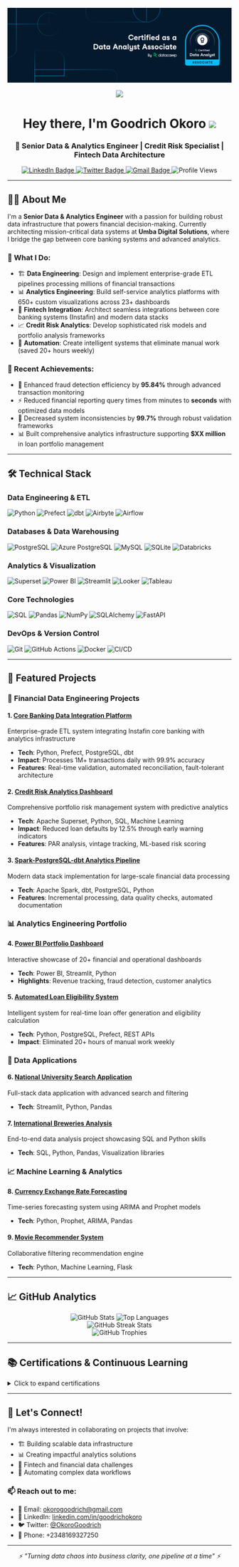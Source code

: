 ![](https://github.com/TelRich/TelRich/blob/main/data_analyst_associate_facebook_wide.png)

<div id="header" align="center">
  <img src="https://media.giphy.com/media/M9gbBd9nbDrOTu1Mqx/giphy.gif" width="100"/>
  <h1>
    Hey there, I'm Goodrich Okoro
    <img src="https://media.giphy.com/media/hvRJCLFzcasrR4ia7z/giphy.gif" width="30px"/>
  </h1>
  <h3>🚀 Senior Data & Analytics Engineer | Credit Risk Specialist | Fintech Data Architecture</h3>
</div>

<div id="badges" align="center">
  <a href="https://www.linkedin.com/in/goodrichokoro/">
    <img src="https://img.shields.io/badge/LinkedIn-0077B5?style=for-the-badge&logo=linkedin&logoColor=white" alt="LinkedIn Badge"/>
  </a>
  <a href="https://twitter.com/OkoroGoodrich">
    <img src="https://img.shields.io/badge/Twitter-1DA1F2?style=for-the-badge&logo=twitter&logoColor=white" alt="Twitter Badge"/>
  </a>
  <a href="mailto:okorogoodrich@gmail.com">
    <img src="https://img.shields.io/badge/Gmail-D14836?style=for-the-badge&logo=gmail&logoColor=white" alt="Gmail Badge"/>
  </a>
  <img src="https://komarev.com/ghpvc/?username=TelRich&style=flat-square&color=blue" alt="Profile Views"/>
</div>

---

## 👨‍💻 About Me

I'm a **Senior Data & Analytics Engineer** with a passion for building robust data infrastructure that powers financial decision-making. Currently architecting mission-critical data systems at **Umba Digital Solutions**, where I bridge the gap between core banking systems and advanced analytics.

### 🎯 What I Do:
- 🏗️ **Data Engineering**: Design and implement enterprise-grade ETL pipelines processing millions of financial transactions
- 📊 **Analytics Engineering**: Build self-service analytics platforms with 650+ custom visualizations across 23+ dashboards
- 🏦 **Fintech Integration**: Architect seamless integrations between core banking systems (Instafin) and modern data stacks
- 📈 **Credit Risk Analytics**: Develop sophisticated risk models and portfolio analysis frameworks
- 🤖 **Automation**: Create intelligent systems that eliminate manual work (saved 20+ hours weekly)

### 🌟 Recent Achievements:
- 🚨 Enhanced fraud detection efficiency by **95.84%** through advanced transaction monitoring
- ⚡ Reduced financial reporting query times from minutes to **seconds** with optimized data models
- 🎯 Decreased system inconsistencies by **99.7%** through robust validation frameworks
- 📊 Built comprehensive analytics infrastructure supporting **$XX million** in loan portfolio management

---

## 🛠️ Technical Stack

### **Data Engineering & ETL**
<p>
  <img src="https://img.shields.io/badge/Python-3776AB?style=for-the-badge&logo=python&logoColor=white" alt="Python"/>
  <img src="https://img.shields.io/badge/Prefect-0066CC?style=for-the-badge&logo=prefect&logoColor=white" alt="Prefect"/>
  <img src="https://img.shields.io/badge/dbt-FF6B6B?style=for-the-badge&logo=dbt&logoColor=white" alt="dbt"/>
  <img src="https://img.shields.io/badge/Airbyte-6366F1?style=for-the-badge&logo=airbyte&logoColor=white" alt="Airbyte"/>
  <img src="https://img.shields.io/badge/Apache_Airflow-017CEE?style=for-the-badge&logo=apache-airflow&logoColor=white" alt="Airflow"/>
</p>

### **Databases & Data Warehousing**
<p>
  <img src="https://img.shields.io/badge/PostgreSQL-316192?style=for-the-badge&logo=postgresql&logoColor=white" alt="PostgreSQL"/>
  <img src="https://img.shields.io/badge/Azure_PostgreSQL-0078D4?style=for-the-badge&logo=microsoft-azure&logoColor=white" alt="Azure PostgreSQL"/>
  <img src="https://img.shields.io/badge/MySQL-00000F?style=for-the-badge&logo=mysql&logoColor=white" alt="MySQL"/>
  <img src="https://img.shields.io/badge/SQLite-07405E?style=for-the-badge&logo=sqlite&logoColor=white" alt="SQLite"/>
  <img src="https://img.shields.io/badge/Databricks-FF3621?style=for-the-badge&logo=databricks&logoColor=white" alt="Databricks"/>
</p>

### **Analytics & Visualization**
<p>
  <img src="https://img.shields.io/badge/Apache_Superset-20A6C9?style=for-the-badge&logo=apache&logoColor=white" alt="Superset"/>
  <img src="https://img.shields.io/badge/Power_BI-F2C811?style=for-the-badge&logo=powerbi&logoColor=black" alt="Power BI"/>
  <img src="https://img.shields.io/badge/Streamlit-FF4B4B?style=for-the-badge&logo=streamlit&logoColor=white" alt="Streamlit"/>
  <img src="https://img.shields.io/badge/Looker-4285F4?style=for-the-badge&logo=looker&logoColor=white" alt="Looker"/>
  <img src="https://img.shields.io/badge/Tableau-E97627?style=for-the-badge&logo=tableau&logoColor=white" alt="Tableau"/>
</p>

### **Core Technologies**
<p>
  <img src="https://img.shields.io/badge/SQL-4479A1?style=for-the-badge&logo=mysql&logoColor=white" alt="SQL"/>
  <img src="https://img.shields.io/badge/Pandas-150458?style=for-the-badge&logo=pandas&logoColor=white" alt="Pandas"/>
  <img src="https://img.shields.io/badge/NumPy-013243?style=for-the-badge&logo=numpy&logoColor=white" alt="NumPy"/>
  <img src="https://img.shields.io/badge/SQLAlchemy-D71F00?style=for-the-badge&logo=sqlalchemy&logoColor=white" alt="SQLAlchemy"/>
  <img src="https://img.shields.io/badge/FastAPI-009688?style=for-the-badge&logo=fastapi&logoColor=white" alt="FastAPI"/>
</p>

### **DevOps & Version Control**
<p>
  <img src="https://img.shields.io/badge/Git-F05032?style=for-the-badge&logo=git&logoColor=white" alt="Git"/>
  <img src="https://img.shields.io/badge/GitHub_Actions-2088FF?style=for-the-badge&logo=github-actions&logoColor=white" alt="GitHub Actions"/>
  <img src="https://img.shields.io/badge/Docker-2496ED?style=for-the-badge&logo=docker&logoColor=white" alt="Docker"/>
  <img src="https://img.shields.io/badge/CI/CD-239120?style=for-the-badge&logo=jenkins&logoColor=white" alt="CI/CD"/>
</p>

---

## 🚀 Featured Projects

### 🏦 **Financial Data Engineering Projects**

#### 1. [**Core Banking Data Integration Platform**](https://github.com/TelRich/core-banking-integration)
Enterprise-grade ETL system integrating Instafin core banking with analytics infrastructure
- **Tech**: Python, Prefect, PostgreSQL, dbt
- **Impact**: Processes 1M+ transactions daily with 99.9% accuracy
- **Features**: Real-time validation, automated reconciliation, fault-tolerant architecture

#### 2. [**Credit Risk Analytics Dashboard**](https://github.com/TelRich/credit-risk-analytics)
Comprehensive portfolio risk management system with predictive analytics
- **Tech**: Apache Superset, Python, SQL, Machine Learning
- **Impact**: Reduced loan defaults by 12.5% through early warning indicators
- **Features**: PAR analysis, vintage tracking, ML-based risk scoring

#### 3. [**Spark-PostgreSQL-dbt Analytics Pipeline**](https://github.com/TelRich/spark-dbt-postgres)
Modern data stack implementation for large-scale financial data processing
- **Tech**: Apache Spark, dbt, PostgreSQL, Python
- **Features**: Incremental processing, data quality checks, automated documentation

### 📊 **Analytics Engineering Portfolio**

#### 4. [**Power BI Portfolio Dashboard**](https://goodrich-power-bi-portfiolio.streamlit.app/)
Interactive showcase of 20+ financial and operational dashboards
- **Tech**: Power BI, Streamlit, Python
- **Highlights**: Revenue tracking, fraud detection, customer analytics

#### 5. [**Automated Loan Eligibility System**](https://github.com/TelRich/loan-eligibility-automation)
Intelligent system for real-time loan offer generation and eligibility calculation
- **Tech**: Python, PostgreSQL, Prefect, REST APIs
- **Impact**: Eliminated 20+ hours of manual work weekly

### 🔧 **Data Applications**

#### 6. [**National University Search Application**](https://github.com/TelRich/National-University-Ranking-App)
Full-stack data application with advanced search and filtering
- **Tech**: Streamlit, Python, Pandas

#### 7. [**International Breweries Analysis**](https://github.com/TelRich/International-Breweries-Analysis-with-SQL-and-Python)
End-to-end data analysis project showcasing SQL and Python skills
- **Tech**: SQL, Python, Pandas, Visualization libraries

### 📈 **Machine Learning & Analytics**

#### 8. [**Currency Exchange Rate Forecasting**](https://github.com/TelRich/Currency-Foreign-Exchange-Rates-Forecasting)
Time-series forecasting system using ARIMA and Prophet models
- **Tech**: Python, Prophet, ARIMA, Pandas

#### 9. [**Movie Recommender System**](https://github.com/TelRich/Movie_Recommender)
Collaborative filtering recommendation engine
- **Tech**: Python, Machine Learning, Flask

---

## 📈 GitHub Analytics

<div align="center">
  <img src="https://github-readme-stats.vercel.app/api?username=telrich&show_icons=true&count_private=true&theme=tokyonight&hide_border=true" alt="GitHub Stats" height="180"/>
  <img src="https://github-readme-stats.vercel.app/api/top-langs/?username=telrich&layout=compact&theme=tokyonight&hide_border=true" alt="Top Languages" height="180"/>
</div>

<div align="center">
  <img src="https://github-readme-streak-stats.herokuapp.com/?user=telrich&theme=tokyonight&hide_border=true" alt="GitHub Streak Stats"/>
</div>

<div align="center">
  <img src="https://github-profile-trophy.vercel.app/?username=telrich&theme=tokyonight&no-frame=true&row=1&column=7" alt="GitHub Trophies"/>
</div>

---

## 📚 Certifications & Continuous Learning

<details>
<summary>Click to expand certifications</summary>

- 🎓 **Diploma in Data Engineering** - AltSchool Africa (In Progress)
- 📊 **Certified Associate Data Analyst** - DataCamp
- 🔍 **ALX-T Data Analyst Nanodegree** - Udacity
- 💾 **SQL for Database Administrator** - DataCamp
- 📈 **Data Analyst with Python** - DataCamp
- 🏦 **Fundamentals of Credit** - CFI
- 🤝 **Professional Ethics** - CFI

</details>

---

## 🤝 Let's Connect!

I'm always interested in collaborating on projects that involve:
- 🏗️ Building scalable data infrastructure
- 📊 Creating impactful analytics solutions
- 🏦 Fintech and financial data challenges
- 🤖 Automating complex data workflows

### 📫 Reach out to me:
- 📧 Email: okorogoodrich@gmail.com
- 💼 LinkedIn: [linkedin.com/in/goodrichokoro](https://www.linkedin.com/in/goodrichokoro/)
- 🐦 Twitter: [@OkoroGoodrich](https://twitter.com/OkoroGoodrich)
- 📱 Phone: +2348169327250

---

<div align="center">
  <i>⚡ "Turning data chaos into business clarity, one pipeline at a time" ⚡</i>
</div>
